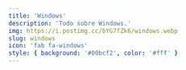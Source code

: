 ```yaml
---
title: 'Windows'
description: 'Todo sobre Windows.'
img: https://i.postimg.cc/bYG7fZk6/windows.webp
slug: windows
icon: 'fab fa-windows'
style: { background: '#00bcf2', color: '#fff' }
---
```

